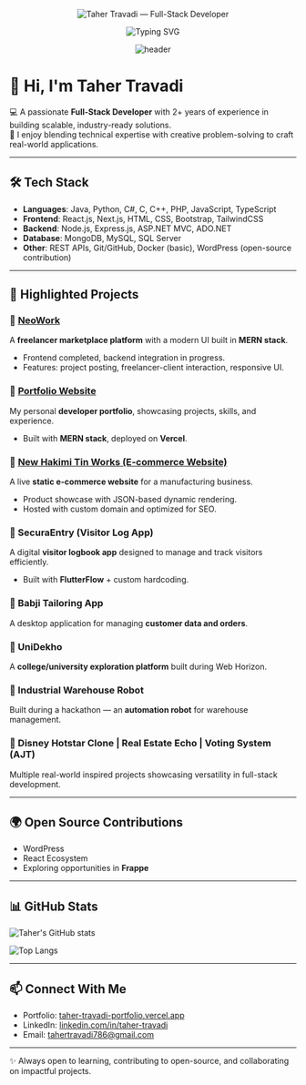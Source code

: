 <p align="center">
  <img src="assets/header.svg" alt="Taher Travadi — Full-Stack Developer" />
</p>


<p align="center">
  <img src="https://readme-typing-svg.demolab.com?font=Inter&size=28&pause=1200&center=true&vCenter=true&width=900&lines=Taher+Travadi;Full-Stack+Developer;React+%7C+Node.js+%7C+MongoDB+%7C+PHP+%7C+Python;Building+industry-ready+projects+%26+contributing+to+open+source" alt="Typing SVG" />
</p>

<p align="center">
  <img src="https://capsule-render.vercel.app/api?type=waving&height=230&color=0:22d3ee,50:a78bfa,100:f472b6&text=Taher%20Travadi&fontSize=52&fontColor=ffffff&desc=Full-Stack%20Developer%20·%20React%20·%20Node.js%20·%20PHP%20·%20Python&descAlignY=70&descSize=18" alt="header" />
</p>


# 👋 Hi, I'm Taher Travadi  

💻 A passionate **Full-Stack Developer** with 2+ years of experience in building scalable, industry-ready solutions.  
🚀 I enjoy blending technical expertise with creative problem-solving to craft real-world applications.  

---

## 🛠️ Tech Stack  
- **Languages**: Java, Python, C#, C, C++, PHP, JavaScript, TypeScript  
- **Frontend**: React.js, Next.js, HTML, CSS, Bootstrap, TailwindCSS  
- **Backend**: Node.js, Express.js, ASP.NET MVC, ADO.NET  
- **Database**: MongoDB, MySQL, SQL Server  
- **Other**: REST APIs, Git/GitHub, Docker (basic), WordPress (open-source contribution)  

---

## 🌟 Highlighted Projects  

### 🔹 [NeoWork](https://neowork-taher.netlify.app/)  
A **freelancer marketplace platform** with a modern UI built in **MERN stack**.  
- Frontend completed, backend integration in progress.  
- Features: project posting, freelancer-client interaction, responsive UI.  

### 🔹 [Portfolio Website](https://taher-travadi-portfolio.vercel.app/)  
My personal **developer portfolio**, showcasing projects, skills, and experience.  
- Built with **MERN stack**, deployed on **Vercel**.  

### 🔹 [New Hakimi Tin Works (E-commerce Website)](https://www.newhakimitinworks.com)  
A live **static e-commerce website** for a manufacturing business.  
- Product showcase with JSON-based dynamic rendering.  
- Hosted with custom domain and optimized for SEO.  

### 🔹 SecuraEntry (Visitor Log App)  
A digital **visitor logbook app** designed to manage and track visitors efficiently.  
- Built with **FlutterFlow** + custom hardcoding.  

### 🔹 Babji Tailoring App  
A desktop application for managing **customer data and orders**.  

### 🔹 UniDekho  
A **college/university exploration platform** built during Web Horizon.  

### 🔹 Industrial Warehouse Robot  
Built during a hackathon — an **automation robot** for warehouse management.  

### 🔹 Disney Hotstar Clone | Real Estate Echo | Voting System (AJT)  
Multiple real-world inspired projects showcasing versatility in full-stack development.  

---

## 🌍 Open Source Contributions  
- WordPress  
- React Ecosystem  
- Exploring opportunities in **Frappe**  

---

## 📊 GitHub Stats  
![Taher's GitHub stats](https://github-readme-stats.vercel.app/api?username=taher-travadi&show_icons=true&theme=radical)  

![Top Langs](https://github-readme-stats.vercel.app/api/top-langs/?username=taher-travadi&layout=compact&theme=radical)  

---

## 📫 Connect With Me  
- Portfolio: [taher-travadi-portfolio.vercel.app](https://taher-travadi-portfolio.vercel.app)  
- LinkedIn: [linkedin.com/in/taher-travadi](https://www.linkedin.com/in/taher-m-travadi/)  
- Email: tahertravadi786@gmail.com  

---
✨ Always open to learning, contributing to open-source, and collaborating on impactful projects.
